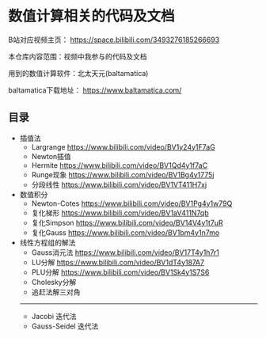 # 数值计算相关的代码及文档

B站对应视频主页：
https://space.bilibili.com/3493276185266693

本仓库内容范围：视频中我参与的代码及文档

用到的数值计算软件：北太天元(baltamatica)

baltamatica下载地址： https://www.baltamatica.com/

## 目录 

- 插值法
    - Largrange https://www.bilibili.com/video/BV1y24y1F7aG
    - Newton插值 
    -  Hermite https://www.bilibili.com/video/BV1Qd4y1f7aC
    -  Runge现象 https://www.bilibili.com/video/BV1Bg4y1775j
    -  分段线性 https://www.bilibili.com/video/BV1VT411H7xj
- 数值积分
  - Newton-Cotes https://www.bilibili.com/video/BV1Pg4y1w79Q
  - 复化梯形 https://www.bilibili.com/video/BV1aV411N7qb
  - 复化Simpson https://www.bilibili.com/video/BV14V4y1t7uR
  - 复化Gauss https://www.bilibili.com/video/BV1bm4y1n7mo
- 线性方程组的解法
  - Gauss消元法 https://www.bilibili.com/video/BV17T4y1h7r1
  - LU分解 https://www.bilibili.com/video/BV1dT4y187A7
  - PLU分解 https://www.bilibili.com/video/BV1Sk4y1S7S6
  - Cholesky分解
  - 追赶法解三对角
  ___ 
  - Jacobi 迭代法
  - Gauss-Seidel 迭代法